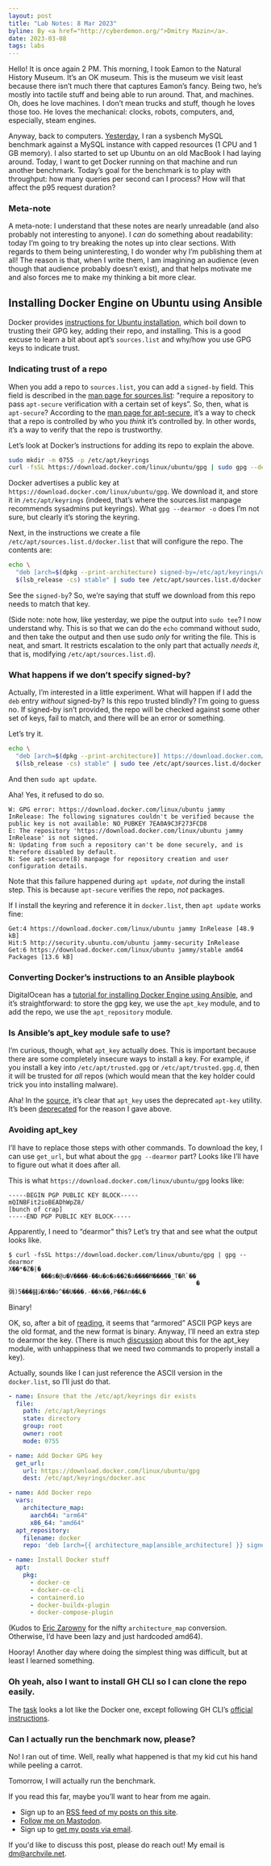 ```yaml
---
layout: post
title: "Lab Notes: 8 Mar 2023"
byline: By <a href="http://cyberdemon.org/">Dmitry Mazin</a>.
date: 2023-03-08
tags: labs
---
```

Hello! It is once again 2 PM. This morning, I took Eamon to the Natural History Museum. It’s an OK museum. This is the museum we visit least because there isn’t much there that captures Eamon’s fancy. Being two, he’s mostly into tactile stuff and being able to run around. That, and machines. Oh, does he love machines. I don’t mean trucks and stuff, though he loves those too. He loves the mechanical: clocks, robots, computers, and, especially, steam engines.

Anyway, back to computers. [Yesterday](https://cyberdemon.org/2023/03/07/lab.html), I ran a sysbench MySQL benchmark against a MySQL instance with capped resources (1 CPU and 1 GB memory). I also started to set up Ubuntu on an old MacBook I had laying around. Today, I want to get Docker running on that machine and run another benchmark. Today’s goal for the benchmark is to play with throughput: how many queries per second can I process? How will that affect the p95 request duration?

### Meta-note
A meta-note: I understand that these notes are nearly unreadable (and also probably not interesting to anyone). I _can_ do something about readability: today I’m going to try breaking the notes up into clear sections. With regards to them being uninteresting, I do wonder why I’m publishing them at all! The reason is that, when I write them, I am imagining an audience (even though that audience probably doesn’t exist), and that helps motivate me and also forces me to make my thinking a bit more clear.

## Installing Docker Engine on Ubuntu using Ansible
Docker provides [instructions for Ubuntu installation](https://docs.docker.com/engine/install/ubuntu/#install-using-the-repository), which boil down to trusting their GPG key, adding their repo, and installing. This is a good excuse to learn a bit about apt’s `sources.list` and why/how you use GPG keys to indicate trust.

### Indicating trust of a repo
When you add a repo to `sources.list`, you can add a `signed-by` field. This field is described in the [man page for sources.list](https://manpages.ubuntu.com/manpages/jammy/en/man5/sources.list.5.html): "require a repository to pass `apt-secure` verification with a certain set of keys”. So, then, what is `apt-secure`? According to the [man page for apt-secure](https://manpages.ubuntu.com/manpages/kinetic/en/man8/apt-secure.8.html), it’s a way to check that a repo is controlled by who you _think_ it’s controlled by. In other words, it’s a way to verify that the repo is trustworthy.

Let’s look at Docker’s instructions for adding its repo to explain the above.
```bash
sudo mkdir -m 0755 -p /etc/apt/keyrings
curl -fsSL https://download.docker.com/linux/ubuntu/gpg | sudo gpg --dearmor -o /etc/apt/keyrings/docker.gpg
```

Docker advertises a public key at `https://download.docker.com/linux/ubuntu/gpg`. We download it, and store it in `/etc/apt/keyrings` (indeed, that’s where the sources.list manpage recommends sysadmins put keyrings). What `gpg --dearmor -o` does I’m not sure, but clearly it’s storing the keyring.

Next, in the instructions we create a file `/etc/apt/sources.list.d/docker.list` that will configure the repo. The contents are:
```bash
echo \
  "deb [arch=$(dpkg --print-architecture) signed-by=/etc/apt/keyrings/docker.gpg] https://download.docker.com/linux/ubuntu \
  $(lsb_release -cs) stable" | sudo tee /etc/apt/sources.list.d/docker.list > /dev/null
```

See the `signed-by`? So, we’re saying that stuff we download from this repo needs to match that key.

(Side note: note how, like yesterday, we pipe the output into `sudo tee`? I now understand why. This is so that we can do the `echo` command without sudo, and then take the output and then use sudo _only_ for writing the file. This is neat, and smart. It restricts escalation to the only part that actually _needs it_, that is, modifying `/etc/apt/sources.list.d`).

### What happens if we don’t specify signed-by?
Actually, I’m interested in a little experiment. What will happen if I add the `deb` entry _without_ signed-by? Is this repo trusted blindly? I’m going to guess no. If signed-by isn’t provided, the repo will be checked against some other set of keys, fail to match, and there will be an error or something.

Let’s try it.
```bash
echo \
  "deb [arch=$(dpkg --print-architecture)] https://download.docker.com/linux/ubuntu \
  $(lsb_release -cs) stable" | sudo tee /etc/apt/sources.list.d/docker.list > /dev/null
```

And then `sudo apt update`.

Aha! Yes, it refused to do so.
```
W: GPG error: https://download.docker.com/linux/ubuntu jammy InRelease: The following signatures couldn't be verified because the public key is not available: NO_PUBKEY 7EA0A9C3F273FCD8
E: The repository 'https://download.docker.com/linux/ubuntu jammy InRelease' is not signed.
N: Updating from such a repository can't be done securely, and is therefore disabled by default.
N: See apt-secure(8) manpage for repository creation and user configuration details.
```

Note that this failure happened during `apt update`, _not_ during the install step. This is because `apt-secure` verifies the repo, _not_ packages.

If I install the keyring and reference it in `docker.list`, then `apt update` works fine:
```
Get:4 https://download.docker.com/linux/ubuntu jammy InRelease [48.9 kB]
Hit:5 http://security.ubuntu.com/ubuntu jammy-security InRelease
Get:6 https://download.docker.com/linux/ubuntu jammy/stable amd64 Packages [13.6 kB]
```

### Converting Docker’s instructions to an Ansible playbook
DigitalOcean has a [tutorial for installing Docker Engine using Ansible](https://www.digitalocean.com/community/tutorials/how-to-use-ansible-to-install-and-set-up-docker-on-ubuntu-20-04), and it’s straightforward: to store the gpg key, we use the `apt_key` module, and to add the repo, we use the `apt_repository` module.

### Is Ansible’s apt_key module safe to use?
I’m curious, though, what `apt_key` actually does. This is important because there are some completely insecure ways to install a key. For example, if you install a key into `/etc/apt/trusted.gpg` or `/etc/apt/trusted.gpg.d`, then it will be trusted for _all_ repos (which would mean that the key holder could trick you into installing malware).

Aha! In the [source](https://github.com/ansible/ansible/blob/bfcb55777773572c9f96d266494049ccbb7cac50/lib/ansible/modules/apt_key.py), it’s clear that `apt_key` uses the deprecated `apt-key` utility. It’s been [deprecated](https://manpages.ubuntu.com/manpages/xenial/man8/apt-key.8.html) for the reason I gave above.

### Avoiding apt_key 
I’ll have to replace those steps with other commands. To download the key, I can use `get_url`, but what about the `gpg --dearmor` part? Looks like I’ll have to figure out what it does after all.

This is what `https://download.docker.com/linux/ubuntu/gpg` looks like:
```
-----BEGIN PGP PUBLIC KEY BLOCK-----
mQINBFit2ioBEADhWpZ8/
[bunch of crap]
-----END PGP PUBLIC KEY BLOCK-----
```

Apparently, I need to “dearmor" this? Let’s try that and see what the output looks like.
```
$ curl -fsSL https://download.docker.com/linux/ubuntu/gpg | gpg --dearmor
X��*�Z�|�
         ���s�@u�V����-��u�o�a��2�a����M�����_T�R`��
                                                    �弲)5���䷎ڐ�X��o^��U���.-��Ӿ��,P��An��L�
```

Binary!

OK, so, after a bit of [reading](https://unix.stackexchange.com/questions/623375/what-is-the-armored-option-for-in-gnupg), it seems that “armored” ASCII PGP keys are the old format, and the new format is binary. Anyway, I’ll need an extra step to dearmor the key. (There is much [discussion](https://github.com/ansible/ansible/issues/78063) about this for the apt_key module, with unhappiness that we need two commands to properly install a key).

Actually, sounds like I can just reference the ASCII version in the `docker.list`, so I’ll just do that.

```yaml
- name: Ensure that the /etc/apt/keyrings dir exists
  file:
    path: /etc/apt/keyrings
    state: directory
    group: root
    owner: root
    mode: 0755

- name: Add Docker GPG key
  get_url:
    url: https://download.docker.com/linux/ubuntu/gpg
    dest: /etc/apt/keyrings/docker.asc

- name: Add Docker repo
  vars:
    architecture_map:
      aarch64: "arm64"
      x86_64: "amd64"
  apt_repository:
    filename: docker
    repo: 'deb [arch={{ architecture_map[ansible_architecture] }} signed-by=/etc/apt/keyrings/docker.asc] https://download.docker.com/linux/ubuntu {{ ansible_distribution_release }} stable'

- name: Install Docker stuff
  apt:
    pkg:
      - docker-ce
      - docker-ce-cli
      - containerd.io
      - docker-buildx-plugin
      - docker-compose-plugin
```

(Kudos to [Eric Zarowny](https://file-explorers.club/@ezarowny) for the nifty `architecture_map` conversion. Otherwise, I’d have been lazy and just hardcoded amd64).

Hooray! Another day where doing the simplest thing was difficult, but at least I learned something.

### Oh yeah, also I want to install GH CLI so I can clone the repo easily.
The [task](https://github.com/dmazin/host-setup/blob/68b474ba86cddd7ab7a746e1274cd822a83dbc6e/ansible/github.yaml) looks a lot like the Docker one, except following GH CLI’s [official instructions](https://github.com/cli/cli/blob/trunk/docs/install_linux.md#debian-ubuntu-linux-raspberry-pi-os-apt).

### Can I actually run the benchmark now, please?
No! I ran out of time. Well, really what happened is that my kid cut his hand while peeling a carrot.

Tomorrow, I will actually run the benchmark.

If you read this far, maybe you’ll want to hear from me again.
* Sign up to an [RSS feed of my posts on this site](https://cyberdemon.org/feed.xml).
* [Follow me on Mastodon](https://file-explorers.club/@dmitry).
* Sign up to [get my posts via email](https://docs.google.com/forms/d/e/1FAIpQLSePJIQBenOoP1GGe26exOhgPCKdqgY4j36D_WAvhTzudcioWA/viewform?usp=sf_link).

If you'd like to discuss this post, please do reach out! My email is [dm@archvile.net]().
